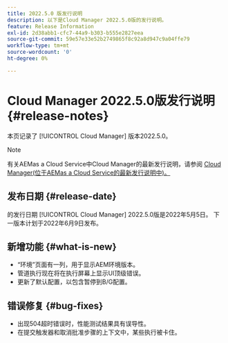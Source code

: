 ```yaml
---
title: 2022.5.0 版发行说明
description: 以下是Cloud Manager 2022.5.0版的发行说明。
feature: Release Information
exl-id: 2d38abb1-cfc7-44a9-b303-b555e2827eea
source-git-commit: 59e57e33e52b2749865f8c92a8d947c9a04ffe79
workflow-type: tm+mt
source-wordcount: '0'
ht-degree: 0%

---
```



# Cloud Manager 2022.5.0版发行说明 {#release-notes}

本页记录了 [!UICONTROL Cloud Manager] 版本2022.5.0。

>[!NOTE]
>
>有关AEMas a Cloud Service中Cloud Manager的最新发行说明，请参阅 [Cloud Manager(位于AEMas a Cloud Service的最新发行说明中)。](https://experienceleague.adobe.com/docs/experience-manager-cloud-service/content/implementing/using-cloud-manager/release-notes-cloud-manager/release-notes-cm-current.html)

## 发布日期 {#release-date}

的发行日期 [!UICONTROL Cloud Manager] 2022.5.0版是2022年5月5日。 下一版本计划于2022年6月9日发布。

## 新增功能 {#what-is-new}

* “环境”页面有一列，用于显示AEM环境版本。
* 管道执行现在将在执行屏幕上显示UI顶级错误。
* 更新了默认配置，以包含暂停到B/G配置。

## 错误修复 {#bug-fixes}

* 出现504超时错误时，性能测试结果具有误导性。
* 在提交触发器和取消批准步骤的上下文中，某些执行被卡住。
